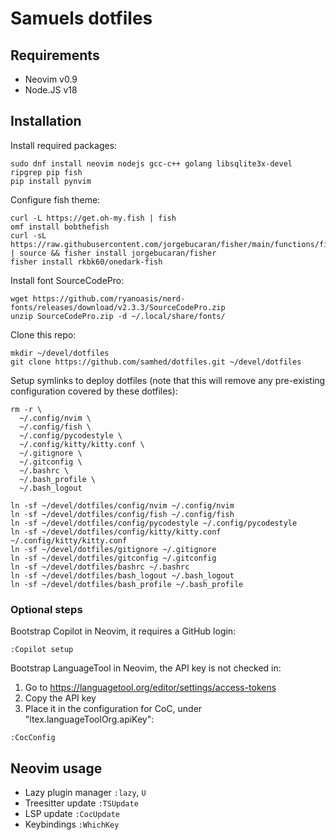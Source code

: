 # Samuels dotfiles

## Requirements

* Neovim v0.9
* Node.JS v18

## Installation

Install required packages:
```
sudo dnf install neovim nodejs gcc-c++ golang libsqlite3x-devel ripgrep pip fish
pip install pynvim
```

Configure fish theme:
```
curl -L https://get.oh-my.fish | fish
omf install bobthefish
curl -sL https://raw.githubusercontent.com/jorgebucaran/fisher/main/functions/fisher.fish | source && fisher install jorgebucaran/fisher
fisher install rkbk60/onedark-fish
```

Install font SourceCodePro:

```
wget https://github.com/ryanoasis/nerd-fonts/releases/download/v2.3.3/SourceCodePro.zip
unzip SourceCodePro.zip -d ~/.local/share/fonts/
```

Clone this repo:
```
mkdir ~/devel/dotfiles
git clone https://github.com/samhed/dotfiles.git ~/devel/dotfiles
```

Setup symlinks to deploy dotfiles (note that this will remove
any pre-existing configuration covered by these dotfiles):
```
rm -r \
  ~/.config/nvim \
  ~/.config/fish \
  ~/.config/pycodestyle \
  ~/.config/kitty/kitty.conf \
  ~/.gitignore \
  ~/.gitconfig \
  ~/.bashrc \
  ~/.bash_profile \
  ~/.bash_logout

ln -sf ~/devel/dotfiles/config/nvim ~/.config/nvim
ln -sf ~/devel/dotfiles/config/fish ~/.config/fish
ln -sf ~/devel/dotfiles/config/pycodestyle ~/.config/pycodestyle
ln -sf ~/devel/dotfiles/config/kitty/kitty.conf ~/.config/kitty/kitty.conf
ln -sf ~/devel/dotfiles/gitignore ~/.gitignore
ln -sf ~/devel/dotfiles/gitconfig ~/.gitconfig
ln -sf ~/devel/dotfiles/bashrc ~/.bashrc
ln -sf ~/devel/dotfiles/bash_logout ~/.bash_logout
ln -sf ~/devel/dotfiles/bash_profile ~/.bash_profile
```

### Optional steps ###

Bootstrap Copilot in Neovim, it requires a GitHub login:
```
:Copilot setup
```

Bootstrap LanguageTool in Neovim, the API key is not checked in:
 1. Go to https://languagetool.org/editor/settings/access-tokens
 2. Copy the API key
 3. Place it in the configuration for CoC, under "ltex.languageToolOrg.apiKey":
 ```
 :CocConfig
 ```

## Neovim usage

* Lazy plugin manager `:lazy`, `U`
* Treesitter update `:TSUpdate`
* LSP update `:CocUpdate`
* Keybindings `:WhichKey`
